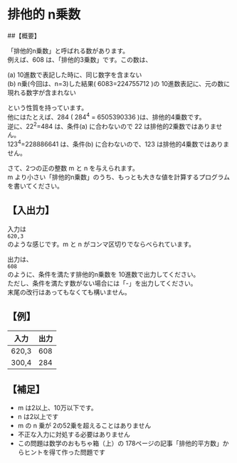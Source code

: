 # 排他的 n乗数

##【概要】

「排他的n乗数」と呼ばれる数があります。  
例えば、608 は、「排他的3乗数」です。この数は、

(a) 10進数で表記した時に、同じ数字を含まない  
(b) n乗(今回は、n=3)した結果( 6083=224755712 )の 10進数表記に、元の数に現れる数字が含まれない

という性質を持っています。  
他にはたとえば、284 ( 284<sup>4</sup> = 6505390336 )は、排他的4乗数です。  
逆に、22<sup>2</sup>=484 は、条件(a) に合わないので 22 は排他的2乗数ではありません。  
123<sup>4</sup>=228886641 は、条件(b) に合わないので、123 は排他的4乗数ではありません。

さて、2つの正の整数 m と n を与えられます。  
m より小さい「排他的n乗数」のうち、もっとも大きな値を計算するプログラムを書いてください。


## 【入出力】

入力は  
`620,3`  
のような感じです。m と n がコンマ区切りでならべられています。

出力は、  
`608`  
のように、条件を満たす排他的n乗数を 10進数で出力してください。  
ただし、条件を満たす数がない場合には「-」を出力してください。  
末尾の改行はあってもなくても構いません。

## 【例】

入力|出力
---|---
620,3|608
300,4|284

## 【補足】

- m は2以上、10万以下です。
- n は2以上です
- m の n 乗が 2の52乗を超えることはありません
- 不正な入力に対処する必要はありません
- この問題は数学のおもちゃ箱（上）の 178ページの記事「排他的平方数」からヒントを得て作った問題です
